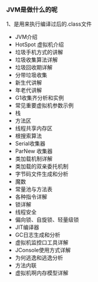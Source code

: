 ### JVM是做什么的呢

1、是用来执行编译过后的.class文件

* JVM介绍
* HotSpot 虚拟机介绍
* 垃圾手机方式的讲解
* 垃圾收集算法详解
* 垃圾回收期详解
* 分带垃圾收集
* 新生代讲解
* 年老代讲解
* G1收集齐分析和实例
* 常见重要虚拟机参数示例
* 栈
* 方法区
* 线程共享内存区
* 根搜索算法
* Serial收集器
* ParNew 收集器
* 类加载机制详解
* 类加载的双亲委托机制
* 字节码文件生成和分析
* 魔数
* 常量池与方法表
* 各种指令详解
* 锁详解
* 线程安全
* 偏向锁、自旋锁、轻量级锁
* JIT编译器
* GC日志生成和分析
* 虚拟机监控口工具详解
* JConsole使用方式详解
* 为何逃逸和逃逸分析
* 方法内联
* 虚拟机啊内存模型详解
